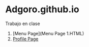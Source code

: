 # Adgoro.github.io
Trabajo en clase
1. [Menu Page](Menu Page 1.HTML)
2. [Profile Page](ProfilePage.HTML)

